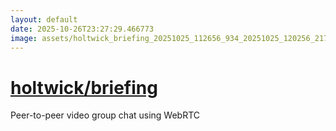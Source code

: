 ```yaml
---
layout: default
date: 2025-10-26T23:27:29.466773
image: assets/holtwick_briefing_20251025_112656_934_20251025_120256_217183--20251025T140314776--cropped.png
---
```


# [holtwick/briefing](https://github.com/holtwick/briefing/)

Peer-to-peer video group chat using WebRTC
